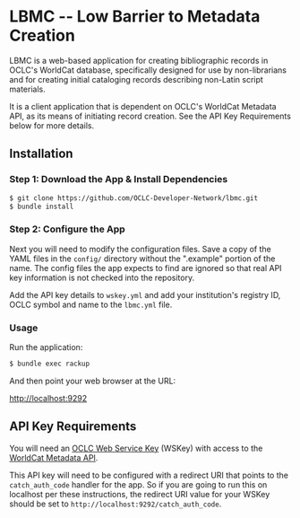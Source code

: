 # LBMC -- Low Barrier to Metadata Creation

LBMC is a web-based application for creating bibliographic records in OCLC's WorldCat database, specifically designed for use by non-librarians and for creating initial cataloging records describing non-Latin script materials. 

It is a client application that is dependent on OCLC's WorldCat Metadata API, as its means of initiating record creation.  See the API Key Requirements below for more details.

## Installation

### Step 1: Download the App & Install Dependencies

```bash
$ git clone https://github.com/OCLC-Developer-Network/lbmc.git
$ bundle install
```

### Step 2: Configure the App

Next you will need to modify the configuration files. Save a copy of the YAML files in the `config/` directory without the ".example" portion of the name. The config files the app expects to find are ignored so that real API key information is not checked into the repository.

Add the API key details to `wskey.yml` and add your institution's registry ID, OCLC symbol and name to the `lbmc.yml` file.

### Usage

Run the application:

```bash
$ bundle exec rackup
```

And then point your web browser at the URL:

[http://localhost:9292](http://localhost:9292)

## API Key Requirements

You will need an [OCLC Web Service Key](http://www.oclc.org/developer/develop/authentication/what-is-a-wskey.en.html) (WSKey) with access to the [WorldCat Metadata API](http://www.oclc.org/developer/develop/web-services/worldcat-metadata-api.en.html).

This API key will need to be configured with a redirect URI that points to the `catch_auth_code` handler for the app. So if you are going to run this on localhost per these instructions, the redirect URI value for your WSKey should be set to `http://localhost:9292/catch_auth_code`.



